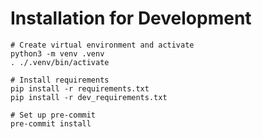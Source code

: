 # Installation for Development

```
# Create virtual environment and activate
python3 -m venv .venv
. ./.venv/bin/activate

# Install requirements
pip install -r requirements.txt
pip install -r dev_requirements.txt

# Set up pre-commit
pre-commit install
```
